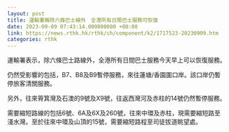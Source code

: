 ```yaml
---
layout: post
title: 運輸署稱除六條巴士線外　全港所有日間巴士服務可恢復
date: 2023-09-09 07:43:14.000000000 +08:00
link: https://news.rthk.hk/rthk/ch/component/k2/1717523-20230909.htm
categories: rthk
---
```


運輸署表示，除六條巴士路線外，全港所有日間巴士服務今天早上可以恢復服務。

仍然受影響的包括，B7、B8及B9暫停服務，來往蓮塘/香園圍口岸。該口岸仍暫停旅客清關服務。

另外，往來筲箕灣及石澳的9號及X9號，往返西灣河及赤柱的14號仍然暫停服務。

需要縮短路線的包括6號、6A及6X及260號，往來中環及赤柱，現需要縮短路至淺水灣。至於往來中環及山頂的15號，需要縮短路程至司徒拔道眺望處。

